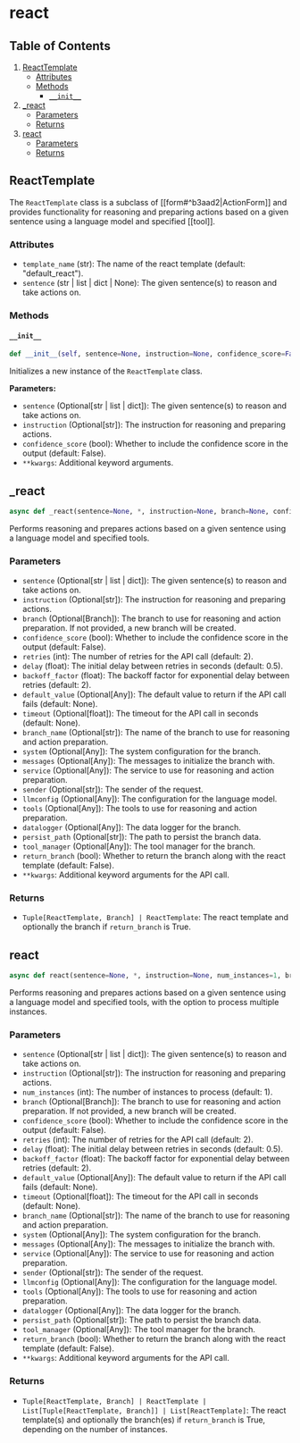 # react

## Table of Contents

1. [ReactTemplate](#reacttemplate)
   - [Attributes](#attributes)
   - [Methods](#methods)
     - [`__init__`](#__init__)
2. [_react](#_react)
   - [Parameters](#parameters)
   - [Returns](#returns)
3. [react](#react)
   - [Parameters](#parameters-1)
   - [Returns](#returns-1)

## ReactTemplate

The `ReactTemplate` class is a subclass of [[form#^b3aad2|ActionForm]] and provides functionality for reasoning and preparing actions based on a given sentence using a language model and specified [[tool]].

### Attributes

- `template_name` (str): The name of the react template (default: "default_react").
- `sentence` (str | list | dict | None): The given sentence(s) to reason and take actions on.

### Methods

#### `__init__`

```python
def __init__(self, sentence=None, instruction=None, confidence_score=False, **kwargs)
```

Initializes a new instance of the `ReactTemplate` class.

**Parameters:**
- `sentence` (Optional[str | list | dict]): The given sentence(s) to reason and take actions on.
- `instruction` (Optional[str]): The instruction for reasoning and preparing actions.
- `confidence_score` (bool): Whether to include the confidence score in the output (default: False).
- `**kwargs`: Additional keyword arguments.

## _react

```python
async def _react(sentence=None, *, instruction=None, branch=None, confidence_score=False, retries=2, delay=0.5, backoff_factor=2, default_value=None, timeout=None, branch_name=None, system=None, messages=None, service=None, sender=None, llmconfig=None, tools=None, datalogger=None, persist_path=None, tool_manager=None, return_branch=False, **kwargs)
```

Performs reasoning and prepares actions based on a given sentence using a language model and specified tools.

### Parameters

- `sentence` (Optional[str | list | dict]): The given sentence(s) to reason and take actions on.
- `instruction` (Optional[str]): The instruction for reasoning and preparing actions.
- `branch` (Optional[Branch]): The branch to use for reasoning and action preparation. If not provided, a new branch will be created.
- `confidence_score` (bool): Whether to include the confidence score in the output (default: False).
- `retries` (int): The number of retries for the API call (default: 2).
- `delay` (float): The initial delay between retries in seconds (default: 0.5).
- `backoff_factor` (float): The backoff factor for exponential delay between retries (default: 2).
- `default_value` (Optional[Any]): The default value to return if the API call fails (default: None).
- `timeout` (Optional[float]): The timeout for the API call in seconds (default: None).
- `branch_name` (Optional[str]): The name of the branch to use for reasoning and action preparation.
- `system` (Optional[Any]): The system configuration for the branch.
- `messages` (Optional[Any]): The messages to initialize the branch with.
- `service` (Optional[Any]): The service to use for reasoning and action preparation.
- `sender` (Optional[str]): The sender of the request.
- `llmconfig` (Optional[Any]): The configuration for the language model.
- `tools` (Optional[Any]): The tools to use for reasoning and action preparation.
- `datalogger` (Optional[Any]): The data logger for the branch.
- `persist_path` (Optional[str]): The path to persist the branch data.
- `tool_manager` (Optional[Any]): The tool manager for the branch.
- `return_branch` (bool): Whether to return the branch along with the react template (default: False).
- `**kwargs`: Additional keyword arguments for the API call.

### Returns

- `Tuple[ReactTemplate, Branch] | ReactTemplate`: The react template and optionally the branch if `return_branch` is True.

## react

```python
async def react(sentence=None, *, instruction=None, num_instances=1, branch=None, confidence_score=False, retries=2, delay=0.5, backoff_factor=2, default_value=None, timeout=None, branch_name=None, system=None, messages=None, service=None, sender=None, llmconfig=None, tools=None, datalogger=None, persist_path=None, tool_manager=None, return_branch=False, **kwargs)
```

Performs reasoning and prepares actions based on a given sentence using a language model and specified tools, with the option to process multiple instances.

### Parameters

- `sentence` (Optional[str | list | dict]): The given sentence(s) to reason and take actions on.
- `instruction` (Optional[str]): The instruction for reasoning and preparing actions.
- `num_instances` (int): The number of instances to process (default: 1).
- `branch` (Optional[Branch]): The branch to use for reasoning and action preparation. If not provided, a new branch will be created.
- `confidence_score` (bool): Whether to include the confidence score in the output (default: False).
- `retries` (int): The number of retries for the API call (default: 2).
- `delay` (float): The initial delay between retries in seconds (default: 0.5).
- `backoff_factor` (float): The backoff factor for exponential delay between retries (default: 2).
- `default_value` (Optional[Any]): The default value to return if the API call fails (default: None).
- `timeout` (Optional[float]): The timeout for the API call in seconds (default: None).
- `branch_name` (Optional[str]): The name of the branch to use for reasoning and action preparation.
- `system` (Optional[Any]): The system configuration for the branch.
- `messages` (Optional[Any]): The messages to initialize the branch with.
- `service` (Optional[Any]): The service to use for reasoning and action preparation.
- `sender` (Optional[str]): The sender of the request.
- `llmconfig` (Optional[Any]): The configuration for the language model.
- `tools` (Optional[Any]): The tools to use for reasoning and action preparation.
- `datalogger` (Optional[Any]): The data logger for the branch.
- `persist_path` (Optional[str]): The path to persist the branch data.
- `tool_manager` (Optional[Any]): The tool manager for the branch.
- `return_branch` (bool): Whether to return the branch along with the react template (default: False).
- `**kwargs`: Additional keyword arguments for the API call.

### Returns

- `Tuple[ReactTemplate, Branch] | ReactTemplate | List[Tuple[ReactTemplate, Branch]] | List[ReactTemplate]`: The react template(s) and optionally the branch(es) if `return_branch` is True, depending on the number of instances.
